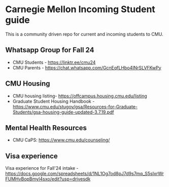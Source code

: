 # Carnegie Mellon Incoming Student guide
This is a community driven repo for current and incoming students to CMU. 

## Whatsapp Group for Fall 24
* CMU Students - https://linktr.ee/cmu24
* CMU Parents - https://chat.whatsapp.com/GcnEqfLHbo4INrSLVFKwPy

## CMU Housing 
* CMU housing listing- https://offcampus.housing.cmu.edu/listing
* Graduate Student Housing Handbook - https://www.cmu.edu/stugov/gsa/Resources-for-Graduate-Students/gsa-housing-guide-updated-3.7.19.pdf

## Mental Health Resources
* CMU CaPS: https://www.cmu.edu/counseling/

## Visa experience

Visa experience for Fall'24 intake - https://docs.google.com/spreadsheets/d/1NL1Og7od8pJ7d9s7mq_S5sIxrWrFUMHvBopBmyI4sxo/edit?usp=drivesdk
